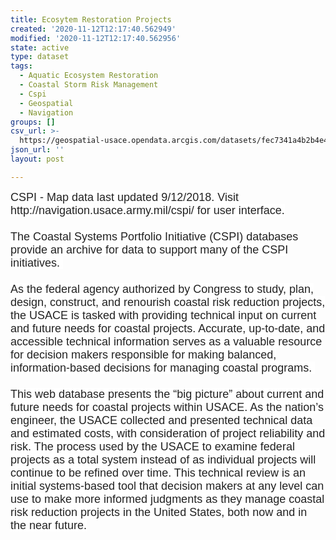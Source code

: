 ```yaml
---
title: Ecosytem Restoration Projects
created: '2020-11-12T12:17:40.562949'
modified: '2020-11-12T12:17:40.562956'
state: active
type: dataset
tags:
  - Aquatic Ecosystem Restoration
  - Coastal Storm Risk Management
  - Cspi
  - Geospatial
  - Navigation
groups: []
csv_url: >-
  https://geospatial-usace.opendata.arcgis.com/datasets/fec7341a4b2b4e43bc1f6258057fd115_4.csv?outSR=%7B%22latestWkid%22%3A4326%2C%22wkid%22%3A4326%7D
json_url: ''
layout: post

---
```

<div><font color='#222222' face='Arial, Helvetica, sans-serif' size='4'><span style='background-color: rgb(255, 255, 255);'>CSPI - Map data last updated 9/12/2018. Visit http://navigation.usace.army.mil/cspi/ for user interface.<br /></span></font></div><div><span style='font-family: Arial, Helvetica, sans-serif; background-color: rgb(255, 255, 255);'><font color='#222222' size='4'><br /></font></span></div><div><font color='#222222' face='Arial, Helvetica, sans-serif' size='4'><span style='background-color: rgb(255, 255, 255);'>The Coastal Systems Portfolio Initiative (CSPI) databases provide an archive for data to support many of the CSPI initiatives. </span></font></div><div><font color='#222222' face='Arial, Helvetica, sans-serif' size='4'><span style='background-color: rgb(255, 255, 255);'><br /></span></font></div><div><font color='#222222' face='Arial, Helvetica, sans-serif' size='4'><span style='background-color: rgb(255, 255, 255);'>As the federal agency authorized by Congress to study, plan, design, construct, and renourish coastal risk reduction projects, the USACE is tasked with providing technical input on current and future needs for coastal projects. Accurate, up-to-date, and accessible technical information serves as a valuable resource for decision makers responsible for making balanced, information-based decisions for managing coastal programs. </span></font></div><div><font color='#222222' face='Arial, Helvetica, sans-serif' size='4'><span style='background-color: rgb(255, 255, 255);'><br /></span></font></div><div><font color='#222222' face='Arial, Helvetica, sans-serif' size='4'><span style='background-color: rgb(255, 255, 255);'>This web database presents the “big picture” about current and future needs for coastal projects within USACE. As the nation’s engineer, the USACE collected and presented technical data and estimated costs, with consideration of project reliability and risk. The process used by the USACE to examine federal projects as a total system instead of as individual projects will continue to be refined over time. This technical review is an initial systems-based tool that decision makers at any level can use to make more informed judgments as they manage coastal risk reduction projects in the United States, both now and in the near future.</span></font></div>
